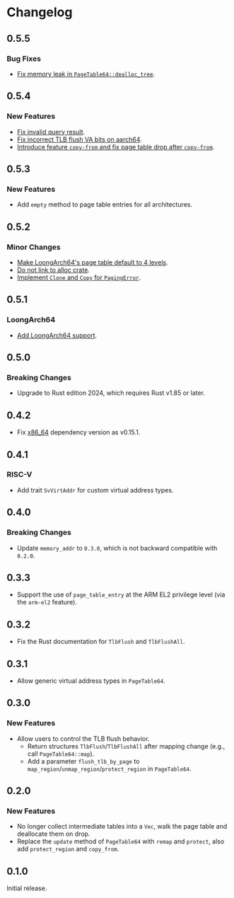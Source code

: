 # Changelog

## 0.5.5

### Bug Fixes

- [Fix memory leak in `PageTable64::dealloc_tree`](https://github.com/arceos-org/page_table_multiarch/pull/22).

## 0.5.4

### New Features

- [Fix invalid query result](https://github.com/arceos-org/page_table_multiarch/pull/17).
- [Fix incorrect TLB flush VA bits on aarch64](https://github.com/arceos-org/page_table_multiarch/pull/21).
- [Introduce feature `copy-from` and fix page table drop after `copy-from`](https://github.com/arceos-org/page_table_multiarch/pull/20).

## 0.5.3

### New Features

- Add `empty` method to page table entries for all architectures.

## 0.5.2

### Minor Changes

- [Make LoongArch64's page table default to 4 levels](https://github.com/arceos-org/page_table_multiarch/pull/12).
- [Do not link to alloc crate](https://github.com/arceos-org/page_table_multiarch/pull/13).
- [Implement `Clone` and `Copy` for `PagingError`](https://github.com/arceos-org/page_table_multiarch/pull/14).

## 0.5.1

### LoongArch64

- [Add LoongArch64 support](https://github.com/arceos-org/page_table_multiarch/pull/11).

## 0.5.0

### Breaking Changes

- Upgrade to Rust edition 2024, which requires Rust v1.85 or later.

## 0.4.2

- Fix [x86_64](https://crates.io/crates/x86_64) dependency version as v0.15.1.

## 0.4.1

### RISC-V

- Add trait `SvVirtAddr` for custom virtual address types.

## 0.4.0

### Breaking Changes

- Update `memory_addr` to `0.3.0`, which is not backward compatible with `0.2.0`.

## 0.3.3

- Support the use of `page_table_entry` at the ARM EL2 privilege level (via the `arm-el2` feature).

## 0.3.2

- Fix the Rust documentation for `TlbFlush` and `TlbFlushAll`.

## 0.3.1

- Allow generic virtual address types in `PageTable64`.

## 0.3.0

### New Features

- Allow users to control the TLB flush behavior.
    + Return structures `TlbFlush`/`TlbFlushAll` after mapping change (e.g., call `PageTable64::map`).
    + Add a parameter `flush_tlb_by_page` to `map_region`/`unmap_region`/`protect_region` in `PageTable64`.

## 0.2.0

### New Features

- No longer collect intermediate tables into a `Vec`, walk the page table and
deallocate them on drop.
- Replace the `update` method of `PageTable64` with `remap` and `protect`, also add `protect_region` and `copy_from`.

## 0.1.0

Initial release.
